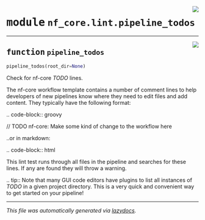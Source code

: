 <!-- markdownlint-disable -->

<a href="../../nf_core/lint/pipeline_todos.py#L0"><img align="right" style="float:right;" src="https://img.shields.io/badge/-source-cccccc?style=flat-square"></a>

# <kbd>module</kbd> `nf_core.lint.pipeline_todos`





---

<a href="../../nf_core/lint/pipeline_todos.py#L9"><img align="right" style="float:right;" src="https://img.shields.io/badge/-source-cccccc?style=flat-square"></a>

## <kbd>function</kbd> `pipeline_todos`

```python
pipeline_todos(root_dir=None)
```

Check for nf-core *TODO* lines. 

The nf-core workflow template contains a number of comment lines to help developers of new pipelines know where they need to edit files and add content. They typically have the following format: 

.. code-block:: groovy 

 // TODO nf-core: Make some kind of change to the workflow here 

..or in markdown: 

.. code-block:: html 

 <!-- TODO nf-core: Add some detail to the docs here --> 

This lint test runs through all files in the pipeline and searches for these lines. If any are found they will throw a warning. 

.. tip:: Note that many GUI code editors have plugins to list all instances of *TODO*  in a given project directory. This is a very quick and convenient way to get  started on your pipeline! 




---

_This file was automatically generated via [lazydocs](https://github.com/ml-tooling/lazydocs)._
